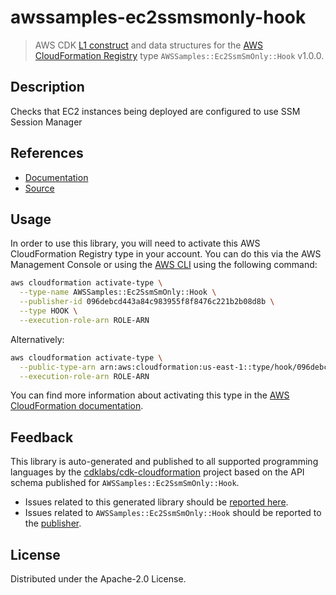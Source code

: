 # awssamples-ec2ssmsmonly-hook

> AWS CDK [L1 construct] and data structures for the [AWS CloudFormation Registry] type `AWSSamples::Ec2SsmSmOnly::Hook` v1.0.0.

[L1 construct]: https://docs.aws.amazon.com/cdk/latest/guide/constructs.html
[AWS CloudFormation Registry]: https://docs.aws.amazon.com/AWSCloudFormation/latest/UserGuide/registry.html

## Description

Checks that EC2 instances being deployed are configured to use SSM Session Manager

## References

* [Documentation](https://github.com/aws-cloudformation/example-sse-hook/blob/master/README.md)
* [Source](https://github.com/aws-cloudformation/example-sse-hook)

## Usage

In order to use this library, you will need to activate this AWS CloudFormation Registry type in your account. You can do this via the AWS Management Console or using the [AWS CLI](https://aws.amazon.com/cli/) using the following command:

```sh
aws cloudformation activate-type \
  --type-name AWSSamples::Ec2SsmSmOnly::Hook \
  --publisher-id 096debcd443a84c983955f8f8476c221b2b08d8b \
  --type HOOK \
  --execution-role-arn ROLE-ARN
```

Alternatively:

```sh
aws cloudformation activate-type \
  --public-type-arn arn:aws:cloudformation:us-east-1::type/hook/096debcd443a84c983955f8f8476c221b2b08d8b/AWSSamples-Ec2SsmSmOnly-Hook \
  --execution-role-arn ROLE-ARN
```

You can find more information about activating this type in the [AWS CloudFormation documentation](https://docs.aws.amazon.com/AWSCloudFormation/latest/UserGuide/registry-public.html).

## Feedback

This library is auto-generated and published to all supported programming languages by the [cdklabs/cdk-cloudformation] project based on the API schema published for `AWSSamples::Ec2SsmSmOnly::Hook`.

* Issues related to this generated library should be [reported here](https://github.com/cdklabs/cdk-cloudformation/issues/new?title=Issue+with+%40cdk-cloudformation%2Fawssamples-ec2ssmsmonly-hook+v1.0.0).
* Issues related to `AWSSamples::Ec2SsmSmOnly::Hook` should be reported to the [publisher](https://github.com/aws-cloudformation/example-sse-hook/blob/master/README.md).

[cdklabs/cdk-cloudformation]: https://github.com/cdklabs/cdk-cloudformation

## License

Distributed under the Apache-2.0 License.

